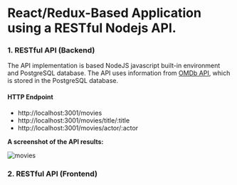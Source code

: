 # React/Redux-Based Application using a RESTful Nodejs API.

### 1. RESTful API (Backend)
The API implementation is based NodeJS javascript built-in environment and PostgreSQL database. The API uses information from 
[OMDb API](http://www.omdbapi.com/), which is stored in the PostgreSQL database.

#### HTTP Endpoint

- http://localhost:3001/movies
- http://localhost:3001/movies/title/:title
- http://localhost:3001/movies/actor/:actor


**A screenshot of the API results:**

![movies](https://user-images.githubusercontent.com/32243459/55294196-ddd08000-53f6-11e9-90ac-d2782ab8f953.png)


### 2. RESTful API (Frontend)
